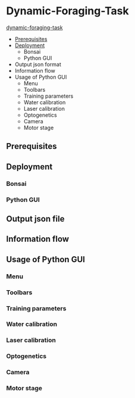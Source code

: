 # Dynamic-Foraging-Task
[dynamic-foraging-task](#Dynamic-Foraging-Task)
- [Prerequisites](##Prerequisites)
- [Deployment](##Deployment)
  - Bonsai
  - Python GUI
- Output json format
- Information flow
- Usage of Python GUI
  - Menu
  - Toolbars
  - Training parameters
  - Water calibration
  - Laser calibration
  - Optogenetics
  - Camera
  - Motor stage

## Prerequisites

## Deployment

### Bonsai
### Python GUI

## Output json file

## Information flow

## Usage of Python GUI

### Menu
### Toolbars
### Training parameters
### Water calibration
### Laser calibration
### Optogenetics
### Camera
### Motor stage
